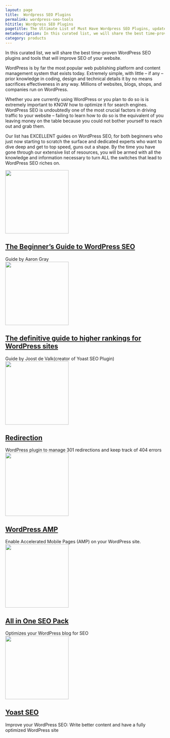 ```yaml
---
layout: page
title:  Wordpress SEO Plugins
permalink: wordpress-seo-tools
h1title: Wordpress SEO Plugins
pagetitle: The Ultimate List of Must Have Wordpress SEO Plugins, updated for 2019.   
metadescription: In this curated list, we will share the best time-proven WordPress SEO plugins and tools that will improve SEO of your website. Updated for 2019.
category: products
---
```

In this curated list, we will share the best time-proven WordPress SEO plugins and tools that will improve SEO of your website.

WordPress is by far the most popular web publishing platform and content management system that exists today. Extremely simple, with little – if any – prior knowledge in coding, design and technical details it by no means sacrifices effectiveness in any way. Millions of websites, blogs, shops, and companies run on WordPress.

Whether you are currently using WordPress or you plan to do so is is extremely important to KNOW how to optimize it for search engines. WordPress SEO is undoubtedly one of the most crucial factors in driving traffic to your website – failing to learn how to do so is the equivalent of you leaving money on the table because you could not bother yourself to reach out and grab them.

Our list has EXCELLENT guides on WordPress SEO, for both beginners who just now starting to scratch the surface and dedicated experts who want to dive deep and get to top speed, guns out a shape. By the time you have gone through our extensive list of resources, you will be armed with all the knowledge and information necessary to turn ALL the switches that lead to WordPress SEO riches on.
<article class="resource">
<div class="resource__thumb"><img class="attachment-post-thumbnail size-post-thumbnail wp-post-image" src="https://curatedseotools.com/wp-content/uploads/2016/12/the-beginners-guide-to-wordpress-seo-200x200.png" alt="" width="200" height="200" /></div>
<div class="resource__info">
<h2 class="h2 category-title"><a href="https://www.sitepoint.com/beginners-guide-to-wordpress-seo/?ref=curatedseotools.com" target="_blank class=">The Beginner’s Guide to WordPress SEO</a></h2>
Guide by Aaron Gray

</div>
</article><article class="resource">
<div class="resource__thumb"><img class="attachment-post-thumbnail size-post-thumbnail wp-post-image" src="https://curatedseotools.com/wp-content/uploads/2016/12/the-definitive-guide-to-higher-rankings-for-wordpress-sites-200x200.png" alt="" width="200" height="200" /></div>
<div class="resource__info">
<h2 class="h2 category-title"><a href="https://yoast.com/wordpress-seo/?ref=curatedseotools.com" target="_blank class=">The definitive guide to higher rankings for WordPress sites</a></h2>
Guide by Joost de Valk(creator of Yoast SEO Plugin)

</div>
</article><article class="resource">
<div class="resource__thumb"><img class="attachment-post-thumbnail size-post-thumbnail wp-post-image" src="https://curatedseotools.com/wp-content/uploads/2016/12/redirection-200x200.jpg" alt="" width="200" height="200" /></div>
<div class="resource__info">
<h2 class="h2 category-title"><a href="https://wordpress.org/plugins/redirection/?ref=curatedseotools.com" target="_blank class=">Redirection</a></h2>
WordPress plugin to manage 301 redirections and keep track of 404 errors

</div>
</article><article class="resource">
<div class="resource__thumb"><img class="attachment-post-thumbnail size-post-thumbnail wp-post-image" src="https://curatedseotools.com/wp-content/uploads/2016/12/wordpress-amp-200x200.png" alt="" width="200" height="200" /></div>
<div class="resource__info">
<h2 class="h2 category-title"><a href="https://wordpress.org/plugins/amp/?ref=curatedseotools.com" target="_blank class=">WordPress AMP</a></h2>
Enable Accelerated Mobile Pages (AMP) on your WordPress site.

</div>
</article><article class="resource">
<div class="resource__thumb"><img class="attachment-post-thumbnail size-post-thumbnail wp-post-image" src="https://curatedseotools.com/wp-content/uploads/2016/12/all-in-one-seo-pack-200x200.jpg" alt="" width="200" height="200" /></div>
<div class="resource__info">
<h2 class="h2 category-title"><a href="https://wordpress.org/plugins/all-in-one-seo-pack/?ref=curatedseotools.com" target="_blank class=">All in One SEO Pack</a></h2>
Optimizes your WordPress blog for SEO

</div>
</article><article class="resource">
<div class="resource__thumb"><img class="attachment-post-thumbnail size-post-thumbnail wp-post-image" src="https://curatedseotools.com/wp-content/uploads/2016/12/yoast-seo-200x200.jpg" alt="" width="200" height="200" /></div>
<div class="resource__info">
<h2 class="h2 category-title"><a href="https://wordpress.org/plugins/wordpress-seo/?ref=curatedseotools.com" target="_blank class=">Yoast SEO</a></h2>
Improve your WordPress SEO: Write better content and have a fully optimized WordPress site

</div>
</article>
